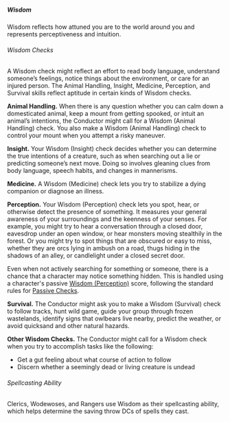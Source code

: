 ##### Wisdom

Wisdom reflects how attuned you are to the world around you and represents perceptiveness and intuition.

###### Wisdom Checks

A Wisdom check might reflect an effort to read body language, understand someone’s feelings, notice things about the environment, or care for an injured person.
The Animal Handling, Insight, Medicine, Perception, and Survival skills reflect aptitude in certain kinds of Wisdom checks.

**Animal Handling.**
When there is any question whether you can calm down a domesticated animal, keep a mount from getting spooked, or intuit an animal’s intentions, the Conductor might call for a Wisdom (Animal Handling) check.
You also make a Wisdom (Animal Handling) check to control your mount when you attempt a risky maneuver.

**Insight.**
Your Wisdom (Insight) check decides whether you can determine the true intentions of a creature, such as when searching out a lie or predicting someone’s next move.
Doing so involves gleaning clues from body language, speech habits, and changes in mannerisms.

**Medicine.**
A Wisdom (Medicine) check lets you try to stabilize a dying companion or diagnose an illness.

**Perception.**
Your Wisdom (Perception) check lets you spot, hear, or otherwise detect the presence of something.
It measures your general awareness of your surroundings and the keenness of your senses.
For example, you might try to hear a conversation through a closed door, eavesdrop under an open window, or hear monsters moving stealthily in the forest.
Or you might try to spot things that are obscured or easy to miss, whether they are orcs lying in ambush on a road, thugs hiding in the shadows of an alley, or candlelight under a closed secret door.

Even when not actively searching for something or someone, there is a chance that a character may notice something hidden.
This is handled using a character's passive [Wisdom (Perception)](#Using_Wisdom_wisdom_checks) score, following the standard rules for [Passive Checks](#Ability_Checks_passive_checks).

**Survival.**
The Conductor might ask you to make a Wisdom (Survival) check to follow tracks, hunt wild game, guide your group through frozen wastelands, identify signs that owlbears live nearby, predict the weather, or avoid quicksand and other natural hazards.

**Other Wisdom Checks.**
The Conductor might call for a Wisdom check when you try to accomplish tasks like the following:

- Get a gut feeling about what course of action to follow
- Discern whether a seemingly dead or living creature is undead

###### Spellcasting Ability

Clerics, Wodewoses, and Rangers use Wisdom as their spellcasting ability, which helps determine the saving throw DCs of spells they cast.

